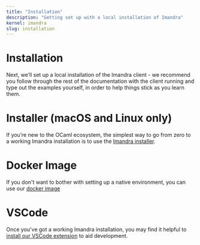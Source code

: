 ```yaml
---
title: "Installation"
description: "Getting set up with a local installation of Imandra"
kernel: imandra
slug: installation
---
```


# Installation

Next, we’ll set up a local installation of the Imandra client - we recommend you follow through the rest of the documentation with the client running and type out the examples yourself, in order to help things stick as you learn them.

# Installer (macOS and Linux only)

If you’re new to the OCaml ecosystem, the simplest way to go from zero to a working Imandra installation is to use the [Imandra installer](Installation%20-%20Simple.md).

# Docker Image

If you don't want to bother with setting up a native environment, you can use our [docker image](Installation%20-%20Docker.md)

# VSCode

Once you've got a working Imandra installation, you may find it helpful to [install our VSCode extension](Installation%20-%20VSCode.md) to aid development.
